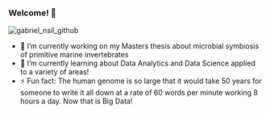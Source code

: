 ### Welcome! 👋


![gabriel_nsil_github](https://user-images.githubusercontent.com/46875030/142458875-95c30e28-027a-40fe-82d8-8d0c83553ab6.gif)

- 🔭 I’m currently working on my Masters thesis about microbial symbiosis of primitive marine invertebrates 
- 🌱 I’m currently learning about Data Analytics and Data Science applied to a variety of areas!
- ⚡ Fun fact: The human genome is so large that it would take 50 years for someone to write it all down at a rate of 60 words per minute working 8 hours a day. Now that is Big Data!

<!--
**gabrielnsil/gabrielnsil** is a ✨ _special_ ✨ repository because its `README.md` (this file) appears on your GitHub profile.

Here are some ideas to get you started:


.
- 👯 I’m looking to collaborate on ...
- 🤔 I’m looking for help with ...
- 💬 Ask me about ...
- 📫 How to reach me: ...
- 😄 Pronouns: ...

-->
